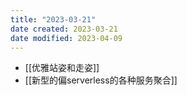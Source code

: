 ```yaml
---
title: "2023-03-21"
date created: 2023-03-21
date modified: 2023-04-09
---
```


- [[优雅站姿和走姿]]  
- [[新型的偏serverless的各种服务聚合]]
